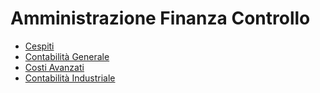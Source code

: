 # Amministrazione Finanza Controllo
- [Cespiti](DocumentazioneSmeUP/FAQ/000030/A5/_sidebar.md)
- [Contabilità Generale](DocumentazioneSmeUP/FAQ/000030/C5/_sidebar.md)
- [Costi Avanzati](DocumentazioneSmeUP/FAQ/000030/D0/_sidebar.md)
- [Contabilità Industriale](DocumentazioneSmeUP/FAQ/000030/D5/_sidebar.md)
